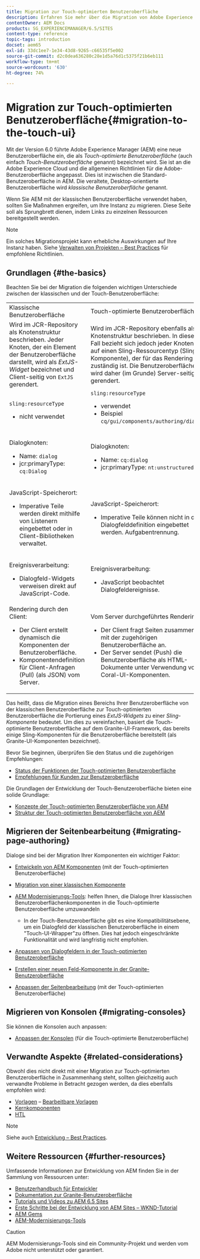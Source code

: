 ```yaml
---
title: Migration zur Touch-optimierten Benutzeroberfläche
description: Erfahren Sie mehr über die Migration von Adobe Experience Manager auf die Touch-Benutzeroberfläche und darüber, wie sie sich auf Sie auswirkt.
contentOwner: AEM Docs
products: SG_EXPERIENCEMANAGER/6.5/SITES
content-type: reference
topic-tags: introduction
docset: aem65
exl-id: 33dc1ee7-1e34-43d8-9265-c66535f5e002
source-git-commit: d2c0dea636280c28e1d5a76d1c5375f21b6eb111
workflow-type: tm+mt
source-wordcount: '630'
ht-degree: 74%

---
```


# Migration zur Touch-optimierten Benutzeroberfläche{#migration-to-the-touch-ui}

Mit der Version 6.0 führte Adobe Experience Manager (AEM) eine neue Benutzeroberfläche ein, die als *Touch-optimierte Benutzeroberfläche* (auch einfach *Touch-Benutzeroberfläche* genannt) bezeichnet wird. Sie ist an die Adobe Experience Cloud und die allgemeinen Richtlinien für die Adobe-Benutzeroberfläche angepasst. Dies ist inzwischen die Standard-Benutzeroberfläche in AEM. Die veraltete, Desktop-orientierte Benutzeroberfläche wird *klassische Benutzeroberfläche* genannt.

Wenn Sie AEM mit der klassischen Benutzeroberfläche verwendet haben, sollten Sie Maßnahmen ergreifen, um Ihre Instanz zu migrieren. Diese Seite soll als Sprungbrett dienen, indem Links zu einzelnen Ressourcen bereitgestellt werden.

>[!NOTE]
>
>Ein solches Migrationsprojekt kann erhebliche Auswirkungen auf Ihre Instanz haben. Siehe [Verwalten von Projekten – Best Practices](/help/managing/best-practices.md) für empfohlene Richtlinien.

## Grundlagen {#the-basics}

Beachten Sie bei der Migration die folgenden wichtigen Unterschiede zwischen der klassischen und der Touch-Benutzeroberfläche:

<table>
 <tbody>
  <tr>
   <td>Klassische Benutzeroberfläche</td>
   <td>Touch-optimierte Benutzeroberfläche</td>
  </tr>
  <tr>
   <td>Wird im JCR-Repository als Knotenstruktur beschrieben. Jeder Knoten, der ein Element der Benutzeroberfläche darstellt, wird als <em>ExtJS-Widget</em> bezeichnet und Client-seitig von <code>ExtJS</code> gerendert.</td>
   <td>Wird im JCR-Repository ebenfalls als Knotenstruktur beschrieben. In diesem Fall bezieht sich jedoch jeder Knoten auf einen Sling-Ressourcentyp (Sling-Komponente), der für das Rendering zuständig ist. Die Benutzeroberfläche wird daher (im Grunde) Server-seitig gerendert.</td>
  </tr>
  <tr>
   <td><p><code>sling:resourceType</code></p>
    <ul>
     <li>nicht verwendet</li>
    </ul> </td>
   <td><code>sling:resourceType</code>
    <ul>
     <li>verwendet</li>
     <li>Beispiel<br /> <code>cq/gui/components/authoring/dialog</code><br /> </li>
    </ul> </td>
  </tr>
  <tr>
   <td><p>Dialogknoten:</p>
    <ul>
     <li>Name: <code>dialog</code></li>
     <li>jcr:primaryType: <code>cq:Dialog</code></li>
    </ul> </td>
   <td><p>Dialogknoten:</p>
    <ul>
     <li>Name: <code>cq:dialog</code></li>
     <li>jcr:primaryType: <code>nt:unstructured</code></li>
    </ul> </td>
  </tr>
  <tr>
   <td><p>JavaScript-Speicherort:</p>
    <ul>
     <li>Imperative Teile werden direkt mithilfe von Listenern eingebettet oder in Client-Bibliotheken verwaltet.</li>
    </ul> </td>
   <td><p>JavaScript-Speicherort:</p>
    <ul>
     <li>Imperative Teile können nicht in die Dialogfelddefinition eingebettet werden. Aufgabentrennung.</li>
    </ul> </td>
  </tr>
  <tr>
   <td><p>Ereignisverarbeitung:</p>
    <ul>
     <li>Dialogfeld-Widgets verweisen direkt auf JavaScript-Code.</li>
    </ul> </td>
   <td><p>Ereignisverarbeitung:</p>
    <ul>
     <li>JavaScript beobachtet Dialogfeldereignisse.</li>
    </ul> </td>
  </tr>
  <tr>
   <td>Rendering durch den Client:
    <ul>
     <li>Der Client erstellt dynamisch die Komponenten der Benutzeroberfläche.</li>
     <li>Komponentendefinition für Client-Anfragen (Pull) (als JSON) vom Server.</li>
    </ul> </td>
   <td>Vom Server durchgeführtes Rendering:
    <ul>
     <li>Der Client fragt Seiten zusammen mit der zugehörigen Benutzeroberfläche an.</li>
     <li>Der Server sendet (Push) die Benutzeroberfläche als HTML-Dokumente unter Verwendung von Coral-UI-Komponenten.<br /> </li>
    </ul> </td>
  </tr>
 </tbody>
</table>

Das heißt, dass die Migration eines Bereichs Ihrer Benutzeroberfläche von der klassischen Benutzeroberfläche zur Touch-optimierten Benutzeroberfläche die Portierung eines *ExtJS-Widgets* zu einer *Sling-Komponente* bedeutet. Um dies zu vereinfachen, basiert die Touch-optimierte Benutzeroberfläche auf dem Granite-UI-Framework, das bereits einige Sling-Komponenten für die Benutzeroberfläche bereitstellt (als Granite-UI-Komponenten bezeichnet).

Bevor Sie beginnen, überprüfen Sie den Status und die zugehörigen Empfehlungen:

* [Status der Funktionen der Touch-optimierten Benutzeroberfläche](/help/release-notes/touch-ui-features-status.md)
* [Empfehlungen für Kunden zur Benutzeroberfläche](/help/sites-deploying/ui-recommendations.md)

Die Grundlagen der Entwicklung der Touch-Benutzeroberfläche bieten eine solide Grundlage:

* [Konzepte der Touch-optimierten Benutzeroberfläche von AEM](/help/sites-developing/touch-ui-concepts.md)
* [Struktur der Touch-optimierten Benutzeroberfläche von AEM](/help/sites-developing/touch-ui-structure.md)

## Migrieren der Seitenbearbeitung {#migrating-page-authoring}

Dialoge sind bei der Migration Ihrer Komponenten ein wichtiger Faktor:

* [Entwickeln von AEM Komponenten](/help/sites-developing/developing-components.md) (mit der Touch-optimierten Benutzeroberfläche)
* [Migration von einer klassischen Komponente](/help/sites-developing/developing-components.md#migrating-from-a-classic-component)
* [AEM Modernisierungs-Tools](/help/sites-developing/modernization-tools.md): helfen Ihnen, die Dialoge Ihrer klassischen Benutzeroberflächenkomponenten in die Touch-optimierte Benutzeroberfläche umzuwandeln

   * In der Touch-Benutzeroberfläche gibt es eine Kompatibilitätsebene, um ein Dialogfeld der klassischen Benutzeroberfläche in einem &quot;Touch-UI-Wrapper&quot;zu öffnen. Dies hat jedoch eingeschränkte Funktionalität und wird langfristig nicht empfohlen.

* [Anpassen von Dialogfeldern in der Touch-optimierten Benutzeroberfläche](https://helpx.adobe.com/de/experience-manager/kt/eseminars/gems/aem-customizing-dialog-fields-in-touch-ui.html)
* [Erstellen einer neuen Feld-Komponente in der Granite-Benutzeroberfläche](/help/sites-developing/granite-ui-component.md)
* [Anpassen der Seitenbearbeitung](/help/sites-developing/customizing-page-authoring-touch.md) (mit der Touch-optimierten Benutzeroberfläche)

## Migrieren von Konsolen {#migrating-consoles}

Sie können die Konsolen auch anpassen:

* [Anpassen der Konsolen](/help/sites-developing/customizing-consoles-touch.md) (für die Touch-optimierte Benutzeroberfläche)

## Verwandte Aspekte {#related-considerations}

Obwohl dies nicht direkt mit einer Migration zur Touch-optimierten Benutzeroberfläche in Zusammenhang steht, sollten gleichzeitig auch verwandte Probleme in Betracht gezogen werden, da dies ebenfalls empfohlen wird:

* [Vorlagen](/help/sites-developing/templates.md) – [Bearbeitbare Vorlagen](/help/sites-developing/page-templates-editable.md)
* [Kernkomponenten](https://experienceleague.adobe.com/docs/experience-manager-core-components/using/introduction.html?lang=de)
* [HTL](https://experienceleague.adobe.com/docs/experience-manager-htl/content/overview.html?lang=de)

>[!NOTE]
>
>Siehe auch [Entwicklung – Best Practices](/help/sites-developing/best-practices.md).

## Weitere Ressourcen {#further-resources}

Umfassende Informationen zur Entwicklung von AEM finden Sie in der Sammlung von Ressourcen unter:

* [Benutzerhandbuch für Entwickler](/help/sites-developing/getting-started.md)
* [Dokumentation zur Granite-Benutzeroberfläche](https://developer.adobe.com/experience-manager/reference-materials/6-5/granite-ui/api/jcr_root/libs/granite/ui/index.html)
* [Tutorials und Videos zu AEM 6.5 Sites](https://experienceleague.adobe.com/docs/experience-manager-learn/sites/overview.html?lang=de)
* [Erste Schritte bei der Entwicklung von AEM Sites – WKND-Tutorial ](/help/sites-developing/getting-started.md)
* [AEM Gems](https://experienceleague.adobe.com/docs/events/experience-manager-gems-recordings/overview.html)
* [AEM-Modernisierungs-Tools](https://opensource.adobe.com/aem-modernize-tools/)

>[!CAUTION]
>
>AEM Modernisierungs-Tools sind ein Community-Projekt und werden vom Adobe nicht unterstützt oder garantiert.
